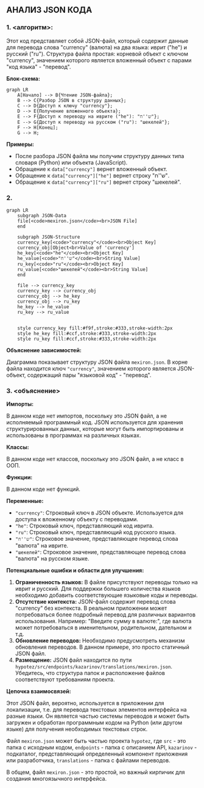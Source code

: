 ## АНАЛИЗ JSON КОДА

### 1. **<алгоритм>**:

Этот код представляет собой JSON-файл, который содержит данные для перевода слова "currency" (валюта) на два языка: иврит ("he") и русский ("ru").  Структура файла простая: корневой объект с ключом "currency", значением которого является вложенный объект с парами "код языка" - "перевод".

**Блок-схема:**
```mermaid
graph LR
    A[Начало] --> B{Чтение JSON-файла};
    B --> C{Разбор JSON в структуру данных};
    C --> D{Доступ к ключу "currency"};
    D --> E{Получение вложенного объекта};
    E --> F{Доступ к переводу на иврите ("he"): "ש''ח"};
    E --> G{Доступ к переводу на русском ("ru"): "шекелей"};
    F --> H[Конец];
    G --> H;
```

**Примеры:**
- После разбора JSON файла мы получим структуру данных типа словаря (Python) или объекта (JavaScript).
- Обращение к `data["currency"]` вернет вложенный объект.
- Обращение к `data["currency"]["he"]` вернет строку "ש''ח".
- Обращение к `data["currency"]["ru"]` вернет строку "шекелей".

### 2. **<mermaid>**

```mermaid
graph LR
    subgraph JSON-Data
    file[<code>mexiron.json</code><br>JSON File]
    end
    
    subgraph JSON-Structure
    currency_key[<code>"currency"</code><br>Object Key]
    currency_obj[Object<br>Value of 'currency']
    he_key[<code>"he"</code><br>Object Key]
    he_value[<code>"ש''ח"</code><br>String Value]
    ru_key[<code>"ru"</code><br>Object Key]
    ru_value[<code>"шекелей"</code><br>String Value]
    end
    
    file --> currency_key
    currency_key --> currency_obj
    currency_obj --> he_key
    currency_obj --> ru_key
    he_key --> he_value
    ru_key --> ru_value
    
    
    style currency_key fill:#f9f,stroke:#333,stroke-width:2px
    style he_key fill:#ccf,stroke:#333,stroke-width:2px
    style ru_key fill:#ccf,stroke:#333,stroke-width:2px
```

**Объяснение зависимостей:**

Диаграмма показывает структуру JSON файла `mexiron.json`.  В корне файла находится ключ `"currency"`, значением которого является JSON-объект, содержащий пары "языковой код" - "перевод".

### 3. **<объяснение>**

**Импорты:**

В данном коде нет импортов, поскольку это JSON файл, а не исполняемый программный код. JSON используется для хранения структурированных данных, которые могут быть импортированы и использованы в программах на различных языках.

**Классы:**

В данном коде нет классов, поскольку это JSON файл, а не класс в ООП.

**Функции:**

В данном коде нет функций.

**Переменные:**

- `"currency"`: Строковый ключ в JSON объекте.  Используется для доступа к вложенному объекту с переводами.
- `"he"`: Строковый ключ, представляющий код иврита.
- `"ru"`: Строковый ключ, представляющий код русского языка.
- `"ש''ח"`: Строковое значение, представляющее перевод слова "валюта" на иврите.
- `"шекелей"`: Строковое значение, представляющее перевод слова "валюта" на русском языке.

**Потенциальные ошибки и области для улучшения:**

1.  **Ограниченность языков:** В файле присутствуют переводы только на иврит и русский.  Для поддержки большего количества языков необходимо добавить соответствующие языковые коды и переводы.
2.  **Отсутствие контекста:** JSON-файл содержит перевод слова "currency" без контекста. В реальном приложении может потребоваться более подробный перевод для различных вариантов использования. Например: "Введите сумму в валюте:", где валюта может потребоваться в именительном, родительном, дательном и т.д.
3.  **Обновление переводов:**  Необходимо предусмотреть механизм обновления переводов. В данном примере, это просто статичный JSON файл.
4. **Размещение:** JSON файл находится по пути `hypotez/src/endpoints/kazarinov/translations/mexiron.json`. Убедитесь, что структура папок и расположение файлов соответствуют требованиям проекта.

**Цепочка взаимосвязей:**

Этот JSON файл, вероятно, используется в приложении для локализации, т.е. для перевода текстовых элементов интерфейса на разные языки. Он является частью системы переводов и может быть загружен и обработан программным кодом на Python (или другом языке) для получения необходимых текстовых строк.

Файл `mexiron.json` может быть частью проекта `hypotez`, где `src` - это папка с исходным кодом, `endpoints` - папка с описанием API, `kazarinov` - подкаталог, представляющий определенный компонент приложения или разработчика, `translations` - папка с файлами переводов.

В общем, файл `mexiron.json` - это простой, но важный кирпичик для создания многоязычного интерфейса.